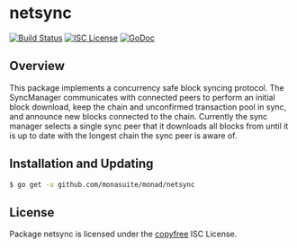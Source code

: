 netsync
=======

[![Build Status](http://img.shields.io/travis/monasuite/monad.svg)](https://travis-ci.org/monasuite/monad)
[![ISC License](http://img.shields.io/badge/license-ISC-blue.svg)](http://copyfree.org)
[![GoDoc](https://img.shields.io/badge/godoc-reference-blue.svg)](http://godoc.org/github.com/btcsuite/monad/netsync)

## Overview

This package implements a concurrency safe block syncing protocol. The
SyncManager communicates with connected peers to perform an initial block
download, keep the chain and unconfirmed transaction pool in sync, and announce
new blocks connected to the chain. Currently the sync manager selects a single
sync peer that it downloads all blocks from until it is up to date with the
longest chain the sync peer is aware of.

## Installation and Updating

```bash
$ go get -u github.com/monasuite/monad/netsync
```

## License

Package netsync is licensed under the [copyfree](http://copyfree.org) ISC License.
